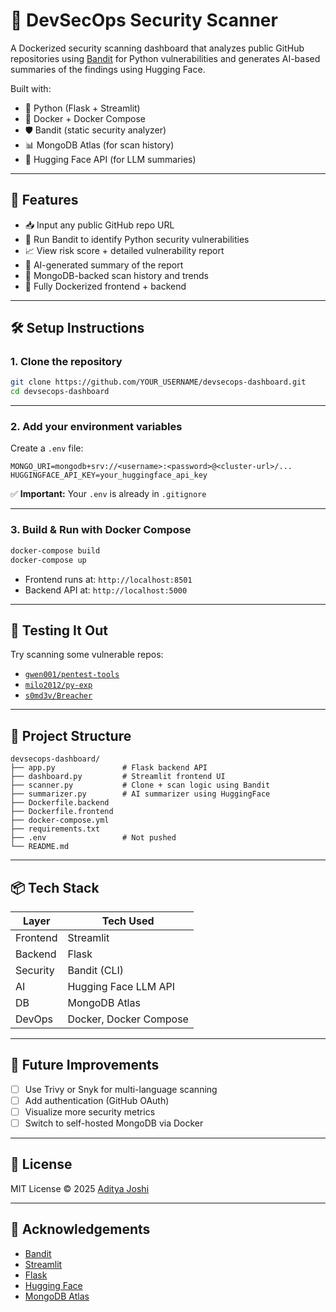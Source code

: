 # 🔐 DevSecOps Security Scanner

A Dockerized security scanning dashboard that analyzes public GitHub repositories using [Bandit](https://bandit.readthedocs.io/) for Python vulnerabilities and generates AI-based summaries of the findings using Hugging Face.

Built with:
- 🐍 Python (Flask + Streamlit)
- 🐳 Docker + Docker Compose
- 🛡️ Bandit (static security analyzer)
- 📊 MongoDB Atlas (for scan history)
- 🤖 Hugging Face API (for LLM summaries)

---

## 🚀 Features

- 📥 Input any public GitHub repo URL
- 🔎 Run Bandit to identify Python security vulnerabilities
- 📈 View risk score + detailed vulnerability report
- 🤖 AI-generated summary of the report
- 🧠 MongoDB-backed scan history and trends
- 🐳 Fully Dockerized frontend + backend

---

## 🛠️ Setup Instructions

### 1. Clone the repository

```bash
git clone https://github.com/YOUR_USERNAME/devsecops-dashboard.git
cd devsecops-dashboard
```

---

### 2. Add your environment variables

Create a `.env` file:

```env
MONGO_URI=mongodb+srv://<username>:<password>@<cluster-url>/...
HUGGINGFACE_API_KEY=your_huggingface_api_key
```

✅ **Important:** Your `.env` is already in `.gitignore`

---

### 3. Build & Run with Docker Compose

```bash
docker-compose build
docker-compose up
```

- Frontend runs at: `http://localhost:8501`
- Backend API at: `http://localhost:5000`

---

## 🧪 Testing It Out

Try scanning some vulnerable repos:

- [`gwen001/pentest-tools`](https://github.com/gwen001/pentest-tools)
- [`milo2012/py-exp`](https://github.com/milo2012/py-exp)
- [`s0md3v/Breacher`](https://github.com/s0md3v/Breacher)

---

## 📂 Project Structure

```
devsecops-dashboard/
├── app.py               # Flask backend API
├── dashboard.py         # Streamlit frontend UI
├── scanner.py           # Clone + scan logic using Bandit
├── summarizer.py        # AI summarizer using HuggingFace
├── Dockerfile.backend
├── Dockerfile.frontend
├── docker-compose.yml
├── requirements.txt
├── .env                 # Not pushed
└── README.md
```

---

## 📦 Tech Stack

| Layer     | Tech Used             |
|-----------|------------------------|
| Frontend  | Streamlit              |
| Backend   | Flask                  |
| Security  | Bandit (CLI)           |
| AI        | Hugging Face LLM API   |
| DB        | MongoDB Atlas          |
| DevOps    | Docker, Docker Compose |

---

## 🧠 Future Improvements

- [ ] Use Trivy or Snyk for multi-language scanning
- [ ] Add authentication (GitHub OAuth)
- [ ] Visualize more security metrics
- [ ] Switch to self-hosted MongoDB via Docker

---

## 📜 License

MIT License © 2025 [Aditya Joshi](https://github.com/YOUR_USERNAME)

---

## 🙌 Acknowledgements

- [Bandit](https://bandit.readthedocs.io/)
- [Streamlit](https://streamlit.io/)
- [Flask](https://flask.palletsprojects.com/)
- [Hugging Face](https://huggingface.co/)
- [MongoDB Atlas](https://www.mongodb.com/cloud/atlas)
